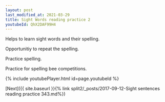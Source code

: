```yaml
---
layout: post
last_modified_at: 2021-03-29
title: Sight Words reading practice 2
youtubeId: QhX2DAF99H4
---
```

 
 
Helps to learn sight words and their spelling.

Opportunitiy to repeat the spelling. 

Practice spelling. 
 
Practice for spelling bee competitions. 
 
{% include youtubePlayer.html id=page.youtubeId %}
 
 

[Next]({{ site.baseurl }}{% link  split2/_posts/2017-09-12-Sight sentences reading practice 343.md%})
 
